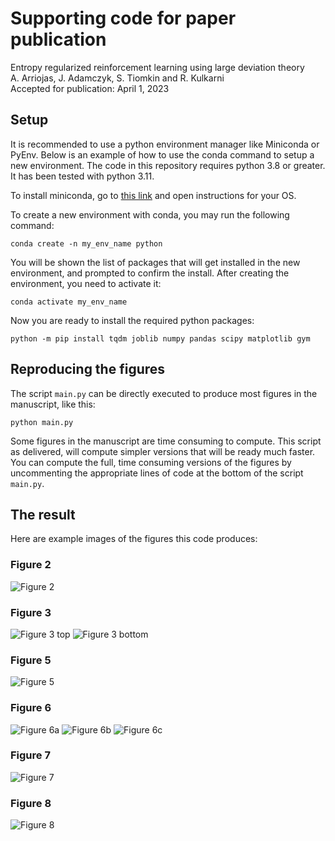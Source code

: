 # Supporting code for paper publication

Entropy regularized reinforcement learning using large deviation theory\
A. Arriojas,  J. Adamczyk, S. Tiomkin and R. Kulkarni\
Accepted for publication: April 1, 2023

## Setup

It is recommended to use a python environment manager like Miniconda or PyEnv. Below is an example of how to use the conda command to setup a new environment. The code in this repository requires python 3.8 or greater. It has been tested with python 3.11.

To install miniconda, go to [this link](https://conda.io/projects/conda/en/stable/user-guide/install/index.html) and open instructions for your OS.

To create a new environment with conda, you may run the following command:
```
conda create -n my_env_name python
```
You will be shown the list of packages that will get installed in the new environment, and prompted to confirm the install.
After creating the environment, you need to activate it:
```
conda activate my_env_name
```

Now you are ready to install the required python packages:
```
python -m pip install tqdm joblib numpy pandas scipy matplotlib gym
```

## Reproducing the figures
The script `main.py` can be directly executed to produce most figures in the manuscript, like this:
```
python main.py
``` 

Some figures in the manuscript are time consuming to compute. This script as delivered, will compute simpler versions that will be ready much faster. You can compute the full, time consuming versions of the figures by uncommenting the appropriate lines of code at the bottom of the script `main.py`.

## The result
Here are example images of the figures this code produces:

### Figure 2
![Figure 2](figure_2.png)

### Figure 3
![Figure 3 top](figure_3_top.png)
![Figure 3 bottom](figure_3_bottom.png)

### Figure 5
![Figure 5](figure_5.png)

### Figure 6
![Figure 6a](figure_6a.png)
![Figure 6b](figure_6b.png)
![Figure 6c](figure_6c.png)

### Figure 7
![Figure 7](figure_7.png)

### Figure 8
![Figure 8](figure_8.png)
